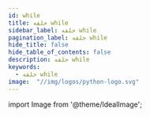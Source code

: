 ```yaml
---
id: while
title: حلقه while
sidebar_label: حلقه while
pagination_label: حلقه while
hide_title: false
hide_table_of_contents: false
description: حلقه while
keywords:
  - حلقه while
image:  "//img/logos/python-logo.svg"
---
```


import Image from '@theme/IdealImage';
